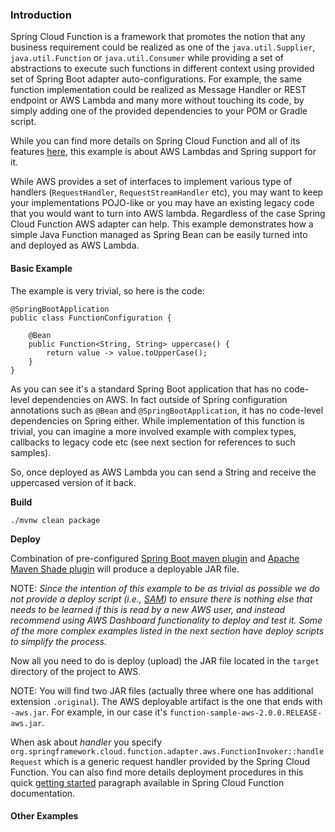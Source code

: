 ### Introduction

Spring Cloud Function is a framework that promotes the notion that any business requirement could be realized as one of the `java.util.Supplier`, `java.util.Function` or `java.util.Consumer` while providing a set of abstractions to execute such functions in different context using provided set of Spring Boot adapter auto-configurations. For example, the same function implementation could be realized as Message Handler or REST endpoint or AWS Lambda and many more without touching its code, by simply adding one of the provided dependencies to your POM or Gradle script.

While you can find more details on Spring Cloud Function and all of its features [here](https://spring.io/projects/spring-cloud-function), this example is about AWS Lambdas and Spring support for it.

While AWS provides a set of  interfaces to implement various type of handlers (`RequestHandler`, `RequestStreamHandler` etc), you may want to keep your implementations POJO-like or you may have an existing legacy code that you would want to turn into AWS lambda. Regardless of the case Spring Cloud Function AWS adapter can help.
This example demonstrates how a simple Java Function managed as Spring Bean can be easily turned into and deployed as AWS Lambda. 

#### Basic Example

The example is very trivial, so here is the code:

```
@SpringBootApplication
public class FunctionConfiguration {
	
	@Bean
	public Function<String, String> uppercase() {
		return value -> value.toUpperCase();
	}
}
```

As you can see it's a standard Spring Boot application that has no code-level dependencies on AWS. In fact outside of Spring configuration annotations such as `@Bean` and `@SpringBootApplication`, it has no code-level dependencies on Spring either. While implementation of this function is trivial, you can imagine a more involved example with complex types, callbacks to legacy code etc (see next section for references to such samples). 

So, once deployed as AWS Lambda you can send a String and receive the uppercased version of it back.

**Build**

```
./mvnw clean package
```

**Deploy**

Combination of pre-configured [Spring Boot maven plugin](https://docs.spring.io/spring-boot/docs/current/maven-plugin/reference/htmlsingle/) and [Apache Maven Shade plugin](https://maven.apache.org/plugins/maven-shade-plugin/) will produce a deployable JAR file. 


NOTE:  _Since the intention of this example to be as trivial as possible we do not provide a deploy script (i.e., [SAM](https://docs.aws.amazon.com/serverless-application-model/latest/developerguide/sam-cli-command-reference-sam-deploy.html)) to ensure there is nothing else that needs to be learned if this is read by a new AWS user, and instead recommend using AWS Dashboard functionality to deploy and test it. Some of the more complex examples listed in the next section have deploy scripts to simplify the process._ 

Now all you need to do is deploy (upload) the JAR file located in the `target` directory of the project to AWS.

NOTE: You will find two JAR files (actually three where one has additional extension `.original`). The AWS deployable artifact is the one that ends with `-aws.jar`. For example, in our case it's `function-sample-aws-2.0.0.RELEASE-aws.jar`.

When ask about _handler_ you specify `org.springframework.cloud.function.adapter.aws.FunctionInvoker::handleRequest` which is a generic request handler provided by the Spring Cloud Function. 
You can also find more details deployment procedures in this quick [getting started](https://docs.spring.io/spring-cloud-function/docs/3.2.9/reference/html/aws.html#_getting_started) paragraph available in Spring Cloud Function documentation. 

#### Other Examples
